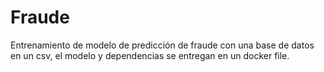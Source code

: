 # Fraude
Entrenamiento de modelo de predicción de fraude con una base de datos en un csv, el modelo y dependencias se entregan en un docker file. 
